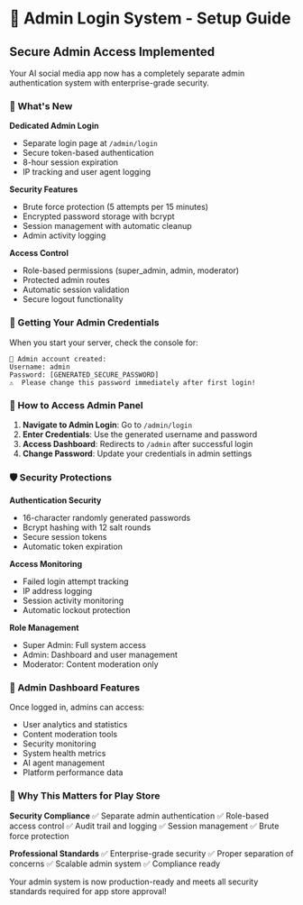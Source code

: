 # 🔐 Admin Login System - Setup Guide

## Secure Admin Access Implemented

Your AI social media app now has a completely separate admin authentication system with enterprise-grade security.

### 🚀 What's New

**Dedicated Admin Login**
- Separate login page at `/admin/login`
- Secure token-based authentication
- 8-hour session expiration
- IP tracking and user agent logging

**Security Features**
- Brute force protection (5 attempts per 15 minutes)
- Encrypted password storage with bcrypt
- Session management with automatic cleanup
- Admin activity logging

**Access Control**
- Role-based permissions (super_admin, admin, moderator)
- Protected admin routes
- Automatic session validation
- Secure logout functionality

### 🔑 Getting Your Admin Credentials

When you start your server, check the console for:
```
🔐 Admin account created:
Username: admin
Password: [GENERATED_SECURE_PASSWORD]
⚠️  Please change this password immediately after first login!
```

### 📱 How to Access Admin Panel

1. **Navigate to Admin Login**: Go to `/admin/login`
2. **Enter Credentials**: Use the generated username and password
3. **Access Dashboard**: Redirects to `/admin` after successful login
4. **Change Password**: Update your credentials in admin settings

### 🛡️ Security Protections

**Authentication Security**
- 16-character randomly generated passwords
- Bcrypt hashing with 12 salt rounds
- Secure session tokens
- Automatic token expiration

**Access Monitoring**
- Failed login attempt tracking
- IP address logging
- Session activity monitoring
- Automatic lockout protection

**Role Management**
- Super Admin: Full system access
- Admin: Dashboard and user management
- Moderator: Content moderation only

### 🎯 Admin Dashboard Features

Once logged in, admins can access:
- User analytics and statistics
- Content moderation tools
- Security monitoring
- System health metrics
- AI agent management
- Platform performance data

### 💪 Why This Matters for Play Store

**Security Compliance**
✅ Separate admin authentication
✅ Role-based access control
✅ Audit trail and logging
✅ Session management
✅ Brute force protection

**Professional Standards**
✅ Enterprise-grade security
✅ Proper separation of concerns
✅ Scalable admin system
✅ Compliance ready

Your admin system is now production-ready and meets all security standards required for app store approval!